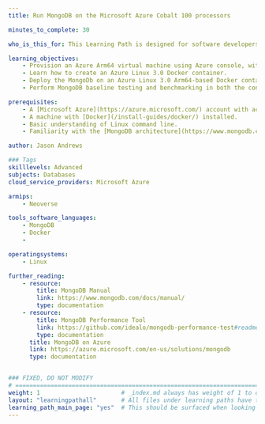 ```yaml
---
title: Run MongoDB on the Microsoft Azure Cobalt 100 processors 

minutes_to_complete: 30   

who_is_this_for: This Learning Path is designed for software developers looking to migrate their MongoDB workloads from x86_64 to Arm-based platforms, specifically on the Microsoft Azure Cobalt 100 processors.

learning_objectives: 
    - Provision an Azure Arm64 virtual machine using Azure console, with Ubuntu as the base image.
    - Learn how to create an Azure Linux 3.0 Docker container.
    - Deploy the MongoDb on an Azure Linux 3.0 Arm64-based Docker container and an Azure Linux 3.0 custom-image-based Azure virtual machine.
    - Perform MongoDB baseline testing and benchmarking in both the containerized and virtual machine environments.

prerequisites:
    - A [Microsoft Azure](https://azure.microsoft.com/) account with access to Cobalt 100 based instances (Dpsv6). 
    - A machine with [Docker](/install-guides/docker/) installed.
    - Basic understanding of Linux command line.
    - Familiarity with the [MongoDB architecture](https://www.mongodb.com/) and deployment practices on Arm64 platforms.

author: Jason Andrews

### Tags
skilllevels: Advanced
subjects: Databases
cloud_service_providers: Microsoft Azure

armips:
    - Neoverse

tools_software_languages:
    - MongoDB
    - Docker
    - 

operatingsystems:
    - Linux

further_reading:
    - resource:
        title: MongoDB Manual
        link: https://www.mongodb.com/docs/manual/
        type: documentation
    - resource:
        title: MongoDB Performance Tool
        link: https://github.com/idealo/mongodb-performance-test#readme
        type: documentation
      title: MongoDB on Azure
      link: https://azure.microsoft.com/en-us/solutions/mongodb
      type: documentation


### FIXED, DO NOT MODIFY
# ================================================================================
weight: 1                       # _index.md always has weight of 1 to order correctly
layout: "learningpathall"       # All files under learning paths have this same wrapper
learning_path_main_page: "yes"  # This should be surfaced when looking for related content. Only set for _index.md of learning path content.
---
```

